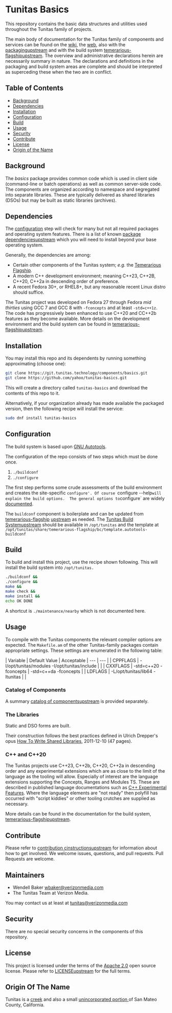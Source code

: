 # Tunitas Basics

This repository contains the basic data structures and utilities used throughout the Tunitas family of projects.

The main body of documentation for the Tunitas family of components and services can be found 
on the [wiki](https://wiki.tunitas.technology/), the [web](https://www.tunitas.technology/),
also with the
[packaging](https://git.tunitas.technology/build/packaging.git)[upstream](https://github.com/yahoo/tunitas-packaging)
and with the build system
[temerarious-flagship](https://git.tunitas.technology/build/temerarious-flagship.git)[upstream](https://github.com/yahoo/temerarious-flagship]).
The overview and administrative declarations herein are necessarily summary in nature.
The declarations and definitions in the packaging and build system areas are complete and should be interpreted as superceding these when the two are in conflict.

## Table of Contents

- [Background](#background)
- [Dependencies](#dependencies)
- [Installation](#installation)
- [Configuration](#configuration)
- [Build](#build)
- [Usage](#usage)
- [Security](#security)
- [Contribute](#contribute)
- [License](#license)
- [Origin of the Name](#Origin_of_the_name)

## Background

The _basics_ package provides common code which is used in client side (command-line or batch operations) as well as common server-side code.  The components are organized according to namespace and segregated into separate libraries.  These are typically delivered as shared libraries (DSOs) but may be built as static libraries (archives).

## Dependencies

The [configuration](#configuration) step will check for many but not all required packages and operating system features.  There is a list of known
[package dependencies](https://git.tunitas.technology/components/basics/tree/master/PACKAGES.md)[upstream](https://github.com/yahoo/tunitas-basics/blob/master/PACKAGES.md)
which you will need to install beyond your base operating system.

Generally, the dependencies are among:
- Certain other components of the Tunitas system; <em>e.g.</em> the [Temerarious Flagship](https://github.com/yahoo/temerarious-flagship).
- A modern C++ development environment; meaning C++23, C++2B, C++20, C++2a in descending order of preference.
- A recent Fedora 30+, or RHEL8+, but any reasonable recent Linux distro should suffice.

The Tunitas project was developed on Fedora 27 through Fedora <em>mid thirties</em> using GCC 7 and GCC 8 with `-fconcepts` and at least `-std=c++1z`.  The code has progressively been enhanced to use C++20 and CC++2b features as they become available.  More details on the development environment and the build system can be found in
[temerarious-flagship](https://git.tunitas.technology/build/temerarious-flagship/tree/master/README.md)[upstream](https://github.com/yahoo/temerarious-flagship/blob/master/README.md).

## Installation

You may install this repo and its dependents by running something approximating (choose one):

``` bash
git clone https://git.tunitas.technology/components/basics.git
git clone https://github.com/yahoo/tunitas-basics.git
```

This will create a directory called `tunitas-basics` and download the contents of this repo to it.

Alternatively, if your organization already has made available the packaged version, then the following recipe will install the service:

``` bash
sudo dnf install tunitas-basics
```

## Configuration

The build system is based upon [GNU Autotools](https://www.gnu.org/software/automake/manual/html_node/index.html).

The configuration of the repo consists of two steps which must be done once.
1. `./buildconf`
2. `./configure`

The first step performs some crude assessments of the build environment and creates the site-specific `configure'. Of course `configure --help` will explain the build options.  The general options to `configure` are widely [documented](https://www.gnu.org/prep/standards/html_node/Configuration.html).

The `buildconf` component is boilerplate and can be updated from 
[temerarious-flagship](https://git.tunitas.technology/build/temerarious-flagship/tree/master/bc/template.autotools-buildconf)
[upstream](https://github.com/yahoo/temerarious-flagship/blob/master/bc/template.autotools-buildconf)
as needed.  The 
[Tunitas Build System](https://git.tunitas.technology/build/temerarious-flagship.git)[upstream](https://github.com/yahoo/temerarious-flagship)
should be available in `/opt/tunitas` and the template at `/opt/tunitas/share/temerarious-flagship/bc/template.autotools-buildconf`

## Build

To build and install this project, use the recipe shown following.  This will install the build system into `/opt/tunitas.`

``` bash
./buildconf &&
./configure &&
make &&
make check &&
make install &&
echo OK DONE
```

A shortcut is `./maintenance/nearby` which is not documented here.

## Usage

To compile with the Tunitas components the relevant compiler options are expected.
The `Makefile.am` of the other Tunitas-family packages contain appropriate settings.  These settings are enumerated in the following table:

| Variable | Default Value | Acceptable
| --- | --- |
| CPPFLAGS | -I/opt/tunitas/modules -I/opt/tunitas/include | |
| CXXFLAGS | -std=c++20 -fconcepts | -std=c++da -fconcepts |
| LDFLAGS | -L/opt/tunitas/lib64 -ltunitas | |

### Catalog of Components

A summary
[catalog of components](https://git.tunitas.technology/components/basics/Catalog-of-Components.md)[upstream](https://github.com/yahoo/tunitas-basics/Catalog-of-Components.md)
is provided separately.

### The Libraries

Static and DSO forms are built.

Their construction follows the best practices defined in Ulrich Drepper's opus [How To Write Shared Libraries](https://software.intel.com/sites/default/files/m/a/1/e/dsohowto.pdf), 2011-12-10 (47 pages).

### C++ and C++20

The Tunitas projects use C++23, C++2b, C++20, C++2a in descending order and any experimental extensions which are as close to the limit of the language as the tooling will allow.
Especially of interest are the language extensions supporting the Concepts, Ranges and Modules TS.
These are described in published language documentations such as [C++ Experimental Features](https://en.cppreference.com/w/cpp/experimental).
Where the language elements are "not ready" then polyfill has occurred with "script kiddies" or other tooling crutches are supplied as necessary.

More details can be found in the documentation for the build system,
[temerarious-flagship](https://git.tunitas.technology/build/temerarious-flagship.git)[upstream](https://github.com/yahoo/temerarious-flagship).

## Contribute

Please refer to
[contribution cinstructions](https://git.tunitas.technology/components/basics/tree/master/Contributing.md)[upstream](https://github.com/yahoo/tunias-basics/blob/master/Contributing.md)
for information about how to get involved. We welcome issues, questions, and pull requests. Pull Requests are welcome.

## Maintainers
- Wendell Baker <wbaker@verizonmedia.com>
- The Tunitas Team at Verizon Media.

You may contact us at least at <tunitas@verizonmedia.com>

## Security

There are no special security concerns in the components of this repository.

## License

This project is licensed under the terms of the [Apache 2.0](LICENSE-Apache-2.0) open source license.
Please refer to
[LICENSE](https://git.tunitas.technology/components/basics/tree/master/LICENSE)[upstream](https://github.com/yahoo/tunitas-basics/blob/master/LICENSE)
for the full terms.

## Origin Of The Name

Tunitas is a [creek](https://en.wikipedia.org/wiki/Tunitas_Creek) and also a small [unincorporated portion ](https://en.wikipedia.org/wiki/Tunitas,_California) of San Mateo County, California.

